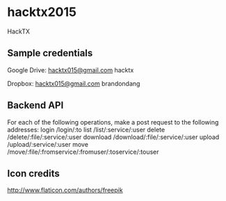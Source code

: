 # hacktx2015
HackTX


Sample credentials
------------------
Google Drive:
hacktx015@gmail.com
hacktx

Dropbox:
hacktx015@gmail.com
brandondang

Backend API
-----------
For each of the following operations, make a post request to the following addresses:
login /login/:to
list /list/:service/:user
delete /delete/:file/:service/:user
download /download/:file/:service/:user
upload /upload/:service/:user
move /move/:file/:fromservice/:fromuser/:toservice/:touser

Icon credits
------------
http://www.flaticon.com/authors/freepik
